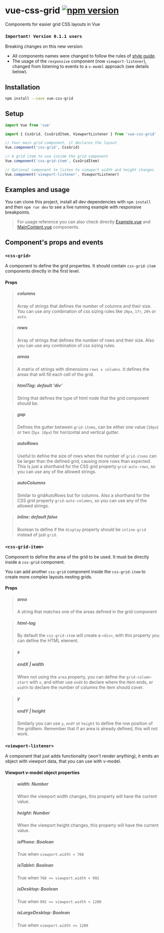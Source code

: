
# vue-css-grid [![npm version](https://badge.fury.io/js/vue-css-grid.svg)](https://badge.fury.io/js/vue-css-grid)
Components for easier grid CSS layouts in Vue



### `Important! Version 0.1.1 users`
Breaking changes on this new version:
- All components names were changed to follow the rules of [style guide](https://vuejs.org/v2/style-guide/).
- The usage of the `responsive` component (now `viewport-listener`), changed from listening to events to a `v-model` approach (see details below).

## Installation

``` bash
npm install --save vue-css-grid
```

## Setup

```javascript
import Vue from 'vue'

import { CssGrid, CssGridItem, ViewportListener } from 'vue-css-grid'

// Your main grid component, it declares the layout
Vue.component('css-grid', CssGrid)

// A grid item to use inside the grid component
Vue.component('css-grid-item', CssGridItem)

// Optional component to listen to viewport width and height changes
Vue.component('viewport-listener', ViewportListener)

```

## Examples and usage
You can clone this project, install all dev dependencies with `npm install` and then `npm run dev` to see a live running example with responsive breakpoints.
>For usage reference you can also check directly [Example.vue](./src/Example.vue) and [MainContent.vue](./src/examples/MainContent.vue) components.

## Component's props and events
### `<css-grid>`
A component to define the grid properties. It should contain `css-grid-item` components directly in the first level.
#### Props
>##### columns
>Array of strings that defines the number of columns and their size.
>You can use any combination of css sizing rules like `20px`, `1fr`, `20%` or `auto`.

>##### rows
>Array of strings that defines the number of rows and their size.
>Also you can use any combination of css sizing rules.

>##### areas
>A matrix of strings with dimensions `rows x columns`.
>It defines the areas that will fill each cell of the grid.

>##### htmlTag: default 'div'
>String that defines the type of html node that the grid component should be.

>##### gap
>Defines the gutter between `grid-items`, can be either one value (`10px`) or two (`5px 10px`) for horizontal and vertical gutter.

>##### autoRows
>Useful to define the size of rows when the number of `grid-items` can be larger than the defined grid, causing more rows than expected.
>This is just a shorthand for the CSS grid property `grid-auto-rows`, so you can use any of the allowed strings.

>##### autoColumns
>Similar to gridAutoRows but for columns. Also a shorthand for the CSS grid property `grid-auto-columns`, so you can use any of the allowed strings.


>##### inline: default false
>Boolean to define if the `display` property should be `inline-grid` instead of just `grid`.


### `<css-grid-item>`
Component to define the area of the grid to be used. It must be directly inside a `css-grid` component.

You can add another `css-grid` component inside the `css-grid-item` to create more complex layouts nesting grids.
#### Props
>##### area
>A string that matches one of the areas defined in the grid component

>##### html-tag
>By default the `css-grid-item` will create a `<div>`, with this property you can define the HTML element.

>##### x
>##### endX | width
>When not using the `area` property, you can define the `grid-column-start` with `x`, and either use `endX` to declare where the item ends, or `width` to declare the number of columns the item should cover.

>##### y
>##### endY | height
>Similarly you can use `y`, `endY` or `height` to define the row position of the gridItem. Remember that if an area is already defined, this will not work.

### `<viewport-listener>`
A component that just adds functionality (won't render anything), it emits an object with viewport data, that you can use with v-model.

#### Viewport v-model object properties
>##### width: Number
>When the viewport width changes, this property will have the current value.
>##### height: Number
>When the viewport height changes, this property will have the current value.
>##### isPhone: Boolean
>True when `viewport.width < 768`
>##### isTablet: Boolean
>True when `768 <= viewport.width < 992`
>##### isDesktop: Boolean
>True when `992 <= viewport.width < 1200`
>##### isLargeDesktop: Boolean
>True when `viewport.width >= 1200`

